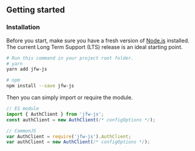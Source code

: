 ## Getting started

### Installation

Before you start, make sure you have a fresh version of [Node.js](https://nodejs.org/en/) installed. The current Long Term Support (LTS) release is an ideal starting point.

```bash
# Run this command in your project root folder.
# yarn
yarn add jfw-js

# npm
npm install --save jfw-js
```

Then you can simply import or require the module.

```javascript
// ES module
import { AuthClient } from 'jfw-js';
const authClient = new AuthClient(/* configOptions */);
```

```javascript
// CommonJS
var AuthClient = require('jfw-js').AuthClient;
var authClient = new AuthClient(/* configOptions */);
```
